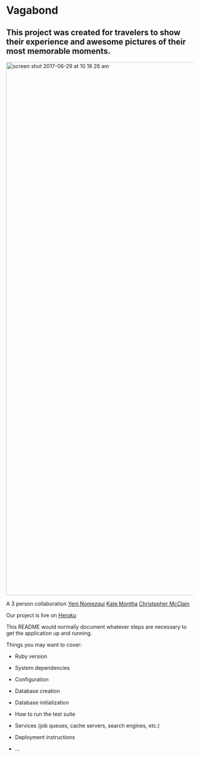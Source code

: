# Vagabond

## This project was created for travelers to show their experience and awesome pictures of their most memorable moments. 

<img width="1430" alt="screen shot 2017-06-29 at 10 18 26 am" src="https://user-images.githubusercontent.com/22422858/27692340-741446c8-5cb4-11e7-93ec-63e7b4a3ae80.png">

A 3 person collaboration [Yeni Nomezqui](https://github.com/Rolita1007) [Kate Montha](https://github.com/katemontha) [Christopher McClain](https://github.com/cmac1223) 

Our project is live on [Heroku](https://shielded-mountain-14432.herokuapp.com/)

This README would normally document whatever steps are necessary to get the
application up and running.

Things you may want to cover:

* Ruby version

* System dependencies

* Configuration

* Database creation

* Database initialization

* How to run the test suite

* Services (job queues, cache servers, search engines, etc.)

* Deployment instructions

* ...
